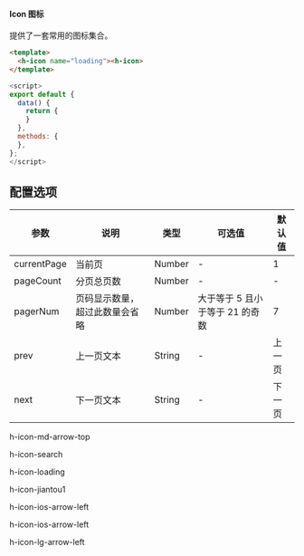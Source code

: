 #### Icon 图标
提供了一套常用的图标集合。

``` html
<template>
  <h-icon name="loading"><h-icon>
</template>
```
``` js
<script>
export default {
  data() {
    return {
    }
  },
  methods: {
  },
};
</script>
```

## 配置选项
| 参数 | 说明 | 类型 | 可选值 | 默认值 |
|-|-|-|-|-|
| currentPage | 当前页 | Number | - | 1 |
| pageCount | 分页总页数 | Number | - | - |
| pagerNum | 页码显示数量，超过此数量会省略 | Number | 大于等于 5 且小于等于 21 的奇数 | 7 |
| prev | 上一页文本 | String | - | 上一页 |
| next | 下一页文本 | String | - | 下一页 |



h-icon-md-arrow-top

h-icon-search

h-icon-loading

h-icon-jiantou1

h-icon-ios-arrow-left

h-icon-ios-arrow-left

h-icon-lg-arrow-left